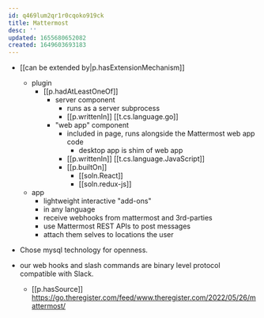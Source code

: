 ```yaml
---
id: q469lum2qr1r0cqoko919ck
title: Mattermost
desc: ''
updated: 1655680652082
created: 1649603693183
---
```



- [[can be extended by|p.hasExtensionMechanism]]
  - plugin
    - [[p.hadAtLeastOneOf]] 
      - server component 
        - runs as a server subprocess
        - [[p.writtenIn]] [[t.cs.language.go]]
      - "web app" component
        - included in page, runs alongside the Mattermost web app code
          - desktop app is shim of web app
        - [[p.writtenIn]] [[t.cs.language.JavaScript]]
        - [[p.builtOn]] 
          - [[soln.React]]
          - [[soln.redux-js]]
  - app
    - lightweight interactive "add-ons" 
    - in any language
    - receive webhooks from mattermost and 3rd-parties
    - use Mattermost REST APIs to post messages
    - attach them selves to locations the user

- Chose mysql technology for openness.
- our web hooks and slash commands are binary level protocol compatible with Slack.
  - [[p.hasSource]] https://go.theregister.com/feed/www.theregister.com/2022/05/26/mattermost/